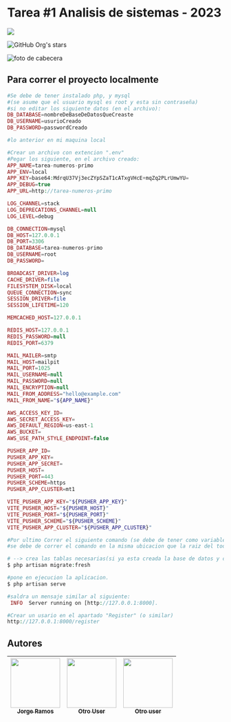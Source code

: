 # Tarea #1 Analisis de sistemas - 2023
<p align="left">
   <img src="https://img.shields.io/badge/STATUS-EN%20DESAROLLO-green">
</p>

![GitHub Org's stars](https://img.shields.io/github/stars/sonic-alex2?style=social)

![foto de cabecera](https://cdn.pixabay.com/photo/2017/03/18/01/07/willow-catkin-2152984_960_720.jpg)


## Para correr el proyecto localmente

```php
#Se debe de tener instalado php, y mysql
#(se asume que el usuario mysql es root y esta sin contraseña)
#si no editar los siguiente datos (en el archivo):
DB_DATABASE=nombreDeBaseDeDatosQueCreaste
DB_USERNAME=usurioCreado
DB_PASSWORD=passwordCreado

#lo anterior en mi maquina local

#Crear un archivo con extencion ".env"
#Pegar los siguiente, en el archivo creado:
APP_NAME=tarea-numeros-primo
APP_ENV=local
APP_KEY=base64:MdrqU37Vj3ecZYpSZaT1cATxgVHcE+mqZq2PLrUmwYU=
APP_DEBUG=true
APP_URL=http://tarea-numeros-primo

LOG_CHANNEL=stack
LOG_DEPRECATIONS_CHANNEL=null
LOG_LEVEL=debug

DB_CONNECTION=mysql
DB_HOST=127.0.0.1
DB_PORT=3306
DB_DATABASE=tarea-numeros-primo
DB_USERNAME=root
DB_PASSWORD=

BROADCAST_DRIVER=log
CACHE_DRIVER=file
FILESYSTEM_DISK=local
QUEUE_CONNECTION=sync
SESSION_DRIVER=file
SESSION_LIFETIME=120

MEMCACHED_HOST=127.0.0.1

REDIS_HOST=127.0.0.1
REDIS_PASSWORD=null
REDIS_PORT=6379

MAIL_MAILER=smtp
MAIL_HOST=mailpit
MAIL_PORT=1025
MAIL_USERNAME=null
MAIL_PASSWORD=null
MAIL_ENCRYPTION=null
MAIL_FROM_ADDRESS="hello@example.com"
MAIL_FROM_NAME="${APP_NAME}"

AWS_ACCESS_KEY_ID=
AWS_SECRET_ACCESS_KEY=
AWS_DEFAULT_REGION=us-east-1
AWS_BUCKET=
AWS_USE_PATH_STYLE_ENDPOINT=false

PUSHER_APP_ID=
PUSHER_APP_KEY=
PUSHER_APP_SECRET=
PUSHER_HOST=
PUSHER_PORT=443
PUSHER_SCHEME=https
PUSHER_APP_CLUSTER=mt1

VITE_PUSHER_APP_KEY="${PUSHER_APP_KEY}"
VITE_PUSHER_HOST="${PUSHER_HOST}"
VITE_PUSHER_PORT="${PUSHER_PORT}"
VITE_PUSHER_SCHEME="${PUSHER_SCHEME}"
VITE_PUSHER_APP_CLUSTER="${PUSHER_APP_CLUSTER}"

#Por ultimo Correr el siguiente comando (se debe de tener como variable global en windows "php"):
#se debe de correr el comando en la misma ubicacion que la raiz del todo el proyecto.

# --> crea las tablas necesarias(si ya esta creada la base de datos y con los accesos correctos, con los servidor mysql funcionando)
$ php artisan migrate:fresh

#pone en ejecucion la aplicacion.
$ php artisan serve

#saldra un mensaje similar al siguiente:
 INFO  Server running on [http://127.0.0.1:8000].

#Crear un usario en el apartado "Register" (o similar)
http://127.0.0.1:8000/register

```


## Autores

| [<img src="#" width=115><br><sub>Jorge Ramos</sub>](https://github.com/sonic-alex2) |  [<img src="#" width=115><br><sub>Otro User</sub>]([https://github.com/sonic-alex2](https://github.com/ellenpimentel)) |  [<img src="#" width=115><br><sub>Otro user</sub>](https://github.com/sonic-alex2) |
| :---: | :---: | :---: |
